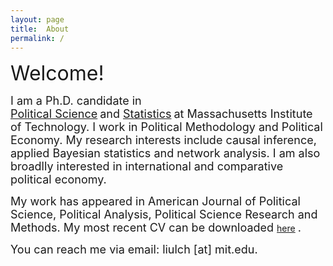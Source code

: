 ```yaml
---
layout: page
title:  About
permalink: /
---
```

<font size="6">
Welcome! 
</font>  


<font size="4"> I am a Ph.D. candidate in </font>  
<font size="4"><a href="https://polisci.mit.edu">Political Science</a></font>
<font size="4"> and </font>
<font size="4"><a href="https://idss.mit.edu">Statistics</a></font>
<font size="4"> at Massachusetts Institute of Technology. I work in Political Methodology and Political Economy. My research interests include causal inference, applied Bayesian statistics and network analysis. I am also broadlly interested in international and comparative political economy. </font>  


<font size="4"> My work has appeared in American Journal of Political Science, Political Analysis, Political Science Research and Methods. My most recent CV can be downloaded </font> [here](../CV_Liu.pdf) <font size="4">.</font>  


<font size="4"> You can reach me via email: liulch [at] mit.edu. </font>


<!-- 
A jekyll theme with inspiration from linux consoles for hackers, developers and script kiddies.
You can find the source code for this theme at [github.com/b2a3e8/jekyll-theme-console](https://github.com/b2a3e8/jekyll-theme-console).
-->
<!-- 
## What is jekyll?

Jekyll is a simple, blog-aware, static site generator for personal, project, or organization sites. Written in Ruby by Tom Preston-Werner, GitHub's co-founder, it is distributed under an open source license.
<br />Instead of using databases, Jekyll takes the content, renders Markdown or Textile and Liquid templates, and produces a complete, static website ready to be served by Apache HTTP Server, Nginx or another web server. Jekyll is the engine behind GitHub Pages, a GitHub feature that allows users to host websites based on their GitHub repositories for no additional cost.
-->
